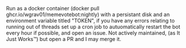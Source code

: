 Run as a docker container (docker pull ghcr.io/wgrav01/memevotebot:nightly) with a persistant disk and an environment variable titled "TOKEN", if you have any errors relating to running out of threads set up a cron job to autuomatically restart the bot every hour if possible, and open an issue.
Not actively maintained, (as It Just Works™) but open a PR and I may merge it.
